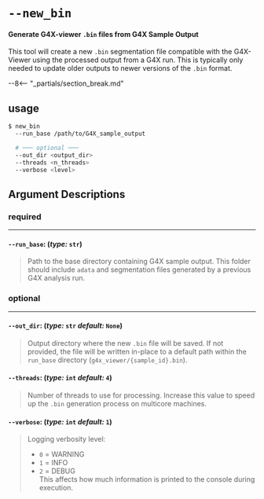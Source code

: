 <br>

# `--new_bin`
#### Generate G4X-viewer `.bin` files from G4X Sample Output

This tool will create a new `.bin` segmentation file compatible with the G4X-Viewer using the processed output from a G4X run. This is typically only needed to update older outputs to newer versions of the `.bin` format.

--8<-- "_partials/section_break.md"

## usage 

```bash
$ new_bin 
  --run_base /path/to/G4X_sample_output

  # ─── optional ───
  --out_dir <output_dir>
  --threads <n_threads>
  --verbose <level>
```


## Argument Descriptions

### required
---
#### `--run_base`: (*type:* `str`)

> Path to the base directory containing G4X sample output. This folder should include `adata` and segmentation files generated by a previous G4X analysis run.

### optional
---
#### `--out_dir`: (*type:* `str`  *default:* `None`)

> Output directory where the new `.bin` file will be saved. If not provided, the file will be written in-place to a default path within the `run_base` directory (`g4x_viewer/{sample_id}.bin`).

#### `--threads`: (*type:* `int`  *default:* `4`)

> Number of threads to use for processing. Increase this value to speed up the `.bin` generation process on multicore machines.

#### `--verbose`: (*type:* `int`  *default:* `1`)

> Logging verbosity level:
> - `0` = WARNING  
> - `1` = INFO  
> - `2` = DEBUG  
> This affects how much information is printed to the console during execution.

<br>
